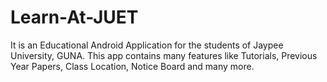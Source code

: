 # Learn-At-JUET
It is an Educational Android Application for the students of Jaypee University, GUNA. This app contains many features like Tutorials, Previous Year Papers, Class Location, Notice Board and many more.

